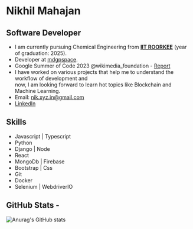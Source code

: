 # Nikhil Mahajan 
## Software Developer

* I am currently pursuing Chemical Engineering from [**IIT ROORKEE**](https://www.iitr.ac.in/) (year of graduation: 2025).  
* Developer at [mdgpspace](https://github.com/mdgspace).
* Google Summer of Code 2023 @wikimedia_foundation - [Report](https://nik-55.github.io/GSoC-2023-Report/)
* I have worked on various projects that help me to understand the workflow of development and  
now, I am looking forward to learn hot topics like Blockchain and Machine Learning.   
* Email: <a href="mailto:nik.xyz.in@gmail.com">nik.xyz.in@gmail.com</a> 
* [LinkedIn](https://www.linkedin.com/in/nikhil-mahajan1)

## Skills

* Javascript | Typescript
* Python
* Django | Node 
* React 
* MongoDb | Firebase
* Bootstrap | Css 
* Git
* Docker
* Selenium | WebdriverIO

## GitHub Stats -

![Anurag's GitHub stats](https://github-readme-stats.vercel.app/api?username=nik-55&show_icons=true&theme=transparent)   

